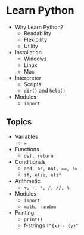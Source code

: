 
# Learn Python

* Why Learn Python?
  * Readability
  * Flexibility
  * Utility
* Installation
  * Windows
  * Linux
  * Mac
* Interpreter
  * Scripts
  * `dir()` and `help()`
* Modules
  * `import`


## Topics

* Variables
  * `=`
* Functions
  * `def, return`
* Conditionals
  * `and, or, not, ==, !=`
  * `if, else, elif`
* Arithmetic
  * `+, -, *, /, //, %`
* Modules
  * `import`
  * `math, random`
* Printing
  * `print()`
  * f-strings `f"{x} - {y}"`




